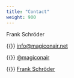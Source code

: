 ```yaml
---
title: "Contact"
weight: 900
---
```


Frank Schröder

{{<icon envelope>}} [info@magiconair.net](mailto:info@magiconair.net)

{{<icon twitter>}} [@magiconair](https://twitter.com/magiconair)

{{<icon linkedin>}} [Frank Schröder](https://linkedin.com/in/magiconair)
